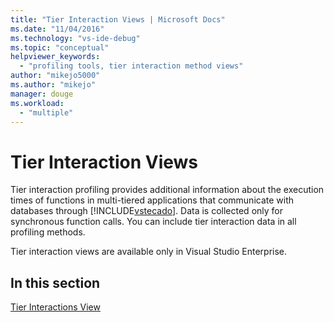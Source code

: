```yaml
---
title: "Tier Interaction Views | Microsoft Docs"
ms.date: "11/04/2016"
ms.technology: "vs-ide-debug"
ms.topic: "conceptual"
helpviewer_keywords: 
  - "profiling tools, tier interaction method views"
author: "mikejo5000"
ms.author: "mikejo"
manager: douge
ms.workload: 
  - "multiple"
---
```

# Tier Interaction Views

Tier interaction profiling provides additional information about the execution times of functions in multi-tiered applications that communicate with databases through [!INCLUDE[vstecado](../data-tools/includes/vstecado_md.md)]. Data is collected only for synchronous function calls. You can include tier interaction data in all profiling methods.

Tier interaction views are available only in Visual Studio Enterprise.

## In this section

[Tier Interactions View](../profiling/tier-interactions-view.md)